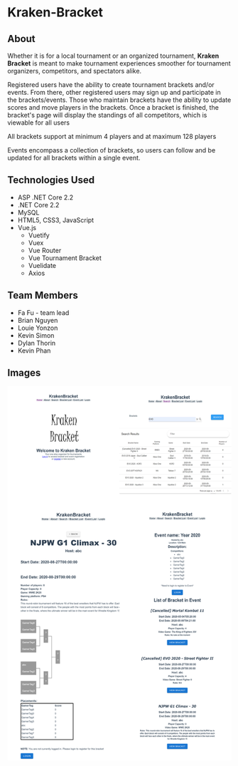 # Kraken-Bracket

## About
Whether it is for a local tournament or an organized tournament, __Kraken Bracket__ is meant to make tournament experiences smoother for tournament organizers, competitors, and spectators alike.

Registered users have the ability to create tournament brackets and/or events. From there, other registered users may sign up and participate in the brackets/events. Those who maintain brackets have the ability to update scores and move players in the brackets. Once a bracket is finished, the bracket's page will display the standings of all competitors, which is viewable for all users

All brackets support at minimum 4 players and at maximum 128 players

Events encompass a collection of brackets, so users can follow and be updated for all brackets within a single event.

## Technologies Used
- ASP .NET Core 2.2
- .NET Core 2.2
- MySQL
- HTML5, CSS3, JavaScript
- Vue.js
    - Vuetify
    - Vuex
    - Vue Router
    - Vue Tournament Bracket
    - Vuelidate
    - Axios

## Team Members
- Fa Fu - team lead
- Brian Nguyen
- Louie Yonzon
- Kevin Simon
- Dylan Thorin
- Kevin Phan

## Images

![img](https://github.com/TheBoiZcecs491/Kraken-Bracket/blob/master/readme-img/krakenbracket.jpg?raw=true)